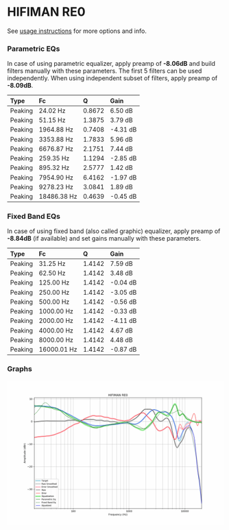 # HIFIMAN RE0
See [usage instructions](https://github.com/jaakkopasanen/AutoEq#usage) for more options and info.

### Parametric EQs
In case of using parametric equalizer, apply preamp of **-8.06dB** and build filters manually
with these parameters. The first 5 filters can be used independently.
When using independent subset of filters, apply preamp of **-8.09dB**.

| Type    | Fc          |      Q | Gain     |
|:--------|:------------|:-------|:---------|
| Peaking | 24.02 Hz    | 0.8672 | 6.50 dB  |
| Peaking | 51.15 Hz    | 1.3875 | 3.79 dB  |
| Peaking | 1964.88 Hz  | 0.7408 | -4.31 dB |
| Peaking | 3353.88 Hz  | 1.7833 | 5.96 dB  |
| Peaking | 6676.87 Hz  | 2.1751 | 7.44 dB  |
| Peaking | 259.35 Hz   | 1.1294 | -2.85 dB |
| Peaking | 895.32 Hz   | 2.5777 | 1.42 dB  |
| Peaking | 7954.90 Hz  | 6.4162 | -1.97 dB |
| Peaking | 9278.23 Hz  | 3.0841 | 1.89 dB  |
| Peaking | 18486.38 Hz | 0.4639 | -0.45 dB |

### Fixed Band EQs
In case of using fixed band (also called graphic) equalizer, apply preamp of **-8.84dB**
(if available) and set gains manually with these parameters.

| Type    | Fc          |      Q | Gain     |
|:--------|:------------|:-------|:---------|
| Peaking | 31.25 Hz    | 1.4142 | 7.59 dB  |
| Peaking | 62.50 Hz    | 1.4142 | 3.48 dB  |
| Peaking | 125.00 Hz   | 1.4142 | -0.04 dB |
| Peaking | 250.00 Hz   | 1.4142 | -3.05 dB |
| Peaking | 500.00 Hz   | 1.4142 | -0.56 dB |
| Peaking | 1000.00 Hz  | 1.4142 | -0.33 dB |
| Peaking | 2000.00 Hz  | 1.4142 | -4.11 dB |
| Peaking | 4000.00 Hz  | 1.4142 | 4.67 dB  |
| Peaking | 8000.00 Hz  | 1.4142 | 4.48 dB  |
| Peaking | 16000.01 Hz | 1.4142 | -0.87 dB |

### Graphs
![](./HIFIMAN%20RE0.png)